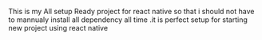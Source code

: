 This is my All setup Ready project for react native so that i should not have to mannualy install all dependency all time .it is perfect setup for starting new project using react native 

